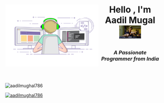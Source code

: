 <h1> <img alt="GIF" src="img/programmer.gif" width=300px height=200px align="left">

<p align="center" >Hello , I'm Aadil Mugal <img src="img/skill.gif" width=70px></h1>

<h3 align="center"><i>A Passionate Programmer from India</i></h3><br><br><br

<p align="left"> <img src="https://komarev.com/ghpvc/?username=aadilmughal786&label=Profile%20views&color=0e75b6&style=flat" alt="aadilmughal786" /> </p>

<p align="left"> <a href="https://github.com/ryo-ma/github-profile-trophy"><img src="https://github-profile-trophy.vercel.app/?username=aadilmughal786" alt="aadilmughal786" /></a> </p>



